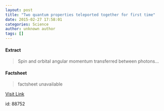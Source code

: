 ```yaml
---
layout: post
title: "Two quantum properties teleported together for first time"
date: 2015-02-27 17:58:01
categories: Science
author: unknown author
tags: []
---
```



#### Extract
>Spin and orbital angular momentum transferred between photons...

#### Factsheet
>factsheet unavailable

[Visit Link](http://feedproxy.google.com/~r/PhysicsWorld/~3/JO-KA8145-0/two-quantum-properties-teleported-together-for-first-time)

id:   88752
